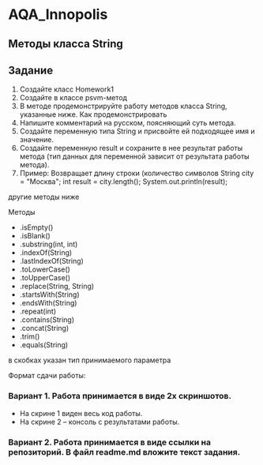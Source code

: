 # AQA_Innopolis
## Методы класса String
## Задание
1. Создайте класс Homework1
2. Создайте в классе psvm-метод
3. В методе продемонстрируйте работу методов класса String, указанные
ниже.
Как продемонстрировать
1. Напишите комментарий на русском, поясняющий суть метода.
2. Создайте переменную типа String и присвойте ей подходящее имя и
значение.
3. Создайте переменную result и сохраните в нее результат работы метода
(тип данных для переменной зависит от результата работы метода).
4. Пример:
Возвращает длину строки (количество символов
String city = "Москва";
int result = city.length();
System.out.println(result);

другие методы ниже

Методы
* .isEmpty()
* .isBlank()
* .substring(int, int)
* .indexOf(String)
* .lastIndexOf(String)
* .toLowerCase()
* .toUpperCase()
* .replace(String, String)
* .startsWith(String)
* .endsWith(String)
* .repeat(int)
* .contains(String)
* .concat(String)
* .trim()
* .equals(String)

в скобках указан тип принимаемого параметра

Формат сдачи работы:
### Вариант 1. Работа принимается в виде 2х скриншотов.
* На скрине 1 виден весь код работы.
* На скрине 2 – консоль с результатами работы.
### Вариант 2. Работа принимается в виде ссылки на репозиторий. В файл readme.md вложите текст задания.


